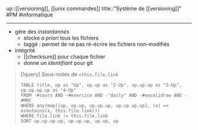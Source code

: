 up::[[versioning]], [[unix commandes]]
title::"Système de [[versioning]]"
#PM #informatique 

----

 - gère des _instantannés_
     - stocke _a priori_ tous les fichiers 
     - taggé : permet de ne pas ré-écrire les fichiers non-modifiés
 - intégrité
     - [[checksum]] pour chaque fichier 
     - donne un _identifiant_ pour git



> [!query] Sous-notes de `=this.file.link`
> ```dataview
> TABLE title, up as "Up", up.up as "2-Up", up.up.up as "3-Up", up.up.up.up as "4-Up"
> FROM -#cours AND -#exercice AND -"daily" AND -#excalidraw AND -#MOC
> WHERE any(map([up, up.up, up.up.up, up.up.up.up], (x) => econtains(x, this.file.link)))
> WHERE file.link != this.file.link
> SORT up.up.up.up, up.up.up, up.up, up
> ```



